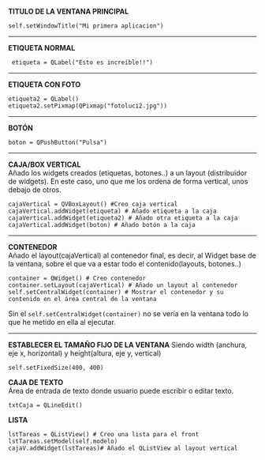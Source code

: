 **TITULO DE LA VENTANA PRINCIPAL**
```
self.setWindowTitle("Mi primera aplicacion")
```
----------------
**ETIQUETA NORMAL**
```
 etiqueta = QLabel("Esto es increíble!!")
```
-------------------
**ETIQUETA CON FOTO**
```
etiqueta2 = QLabel()
etiqueta2.setPixmap(QPixmap("fotoluci2.jpg"))
```
--------------------------
**BOTÓN**
```
boton = QPushButton("Pulsa")
```
--------------------------
**CAJA/BOX VERTICAL**<br>
Añado los widgets creados (etiquetas, botones..) a un layout (distribuidor de widgets). En este caso, uno que me los ordena de forma vertical, unos debajo de otros.
```
cajaVertical = QVBoxLayout() #Creo caja vertical
cajaVertical.addWidget(etiqueta) # Añado etiqueta a la caja
cajaVertical.addWidget(etiqueta2) # Añado otra etiqueta a la caja
cajaVertical.addWidget(boton) # Añado botón a la caja
```
---------------------------
**CONTENEDOR**<br>
Añado el layout(cajaVertical) al contenedor final, es decir, al Widget base de la ventana, sobre el que va a estar todo el contenido(layouts, botones..)
```
container = QWidget() # Creo contenedor
container.setLayout(cajaVertical) # Añado un layout al contenedor
self.setCentralWidget(container) # Mostrar el contenedor y su contenido en el área central de la ventana
```
Sin el `self.setCentralWidget(container)` no se vería en la ventana todo lo que he metido en ella al ejecutar.

----------------------------
**ESTABLECER EL TAMAÑO FIJO DE LA VENTANA**
Siendo width (anchura, eje x, horizontal) y height(altura, eje y, vertical)
```
self.setFixedSize(400, 400)
```
**CAJA DE TEXTO**<br>
Área de entrada de texto donde usuario puede escribir o editar texto.
```
txtCaja = QLineEdit()
```
**LISTA**
```
lstTareas = QListView() # Creo una lista para el front
lstTareas.setModel(self.modelo)
cajaV.addWidget(lstTareas)# Añado el QListView al layout vertical
```

```

```

```

```



```

```


```

```